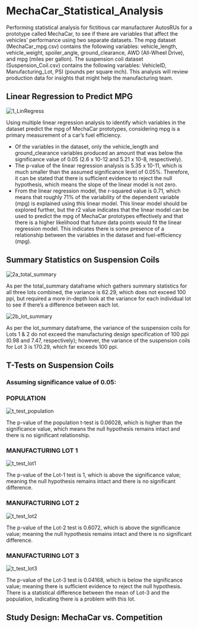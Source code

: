 # MechaCar_Statistical_Analysis
Performing statistical analysis for fictitious car manufacturer AutosRUs for a prototype called MechaCar, to see if there are variables that affect the vehicles’ performance using two separate datasets.
The mpg dataset (MechaCar_mpg.csv) contains the following variables: vehicle_length, vehicle_weight, spoiler_angle, ground_clearance, AWD (All-Wheel Drive), and mpg (miles per gallon).
The suspension coil dataset (Suspension_Coil.csv) contains the following variables: VehicleID, Manufacturing_Lot, PSI (pounds per square inch).
This analysis will review production data for insights that might help the manufacturing team.

## Linear Regression to Predict MPG
![1_LinRegress](https://user-images.githubusercontent.com/74624855/136634502-d2b60e70-ebb2-4bdf-ab1e-1a95b6ee1db1.png)

Using multiple linear regression analysis to identify which variables in the dataset predict the mpg of MechaCar prototypes, considering mpg is a primary measurement of a car’s fuel efficiency.
- Of the variables in the dataset, only the vehicle_length and ground_clearance variables produced an amount that was below the significance value of 0.05 (2.6 x 10-12 and 5.21 x 10-8, respectively).
- The p-value of the linear regression analysis is 5.35 x 10-11, which is much smaller than the assumed significance level of 0.05%. Therefore, it can be stated that there is sufficient evidence to reject the null hypothesis, which means the slope of the linear model is not zero.
- From the linear regression model, the r-squared value is 0.71, which means that roughly 71% of the variability of the dependent variable (mpg) is explained using this linear model. This linear model should be explored further, but the r2 value indicates that the linear model can be used to predict the mpg of MechaCar prototypes effectively and that there is a higher likelihood that future data points would fit the linear regression model. This indicates there is some presence of a relationship between the variables in the dataset and fuel-efficiency (mpg).

## Summary Statistics on Suspension Coils
![2a_total_summary](https://user-images.githubusercontent.com/74624855/136634631-5903ca6e-6efb-4d45-8850-e831f2c0e306.png)

As per the total_summary dataframe which gathers summary statistics for all three lots combined, the variance is 62.29, which does not exceed 100 ppi, but required a more in-depth look at the variance for each individual lot to see if there’s a difference between each lot.

![2b_lot_summary](https://user-images.githubusercontent.com/74624855/136634656-8f9d4666-70f0-4b9c-8258-09556544f7c8.png)

As per the lot_summary dataframe, the variance of the suspension coils for Lots 1 & 2 do not exceed the manufacturing design specification of 100 ppi (0.98 and 7.47, respectively); however, the variance of the suspension coils for Lot 3 is 170.29, which far exceeds 100 ppi.

## T-Tests on Suspension Coils
### Assuming significance value of 0.05:
### POPULATION
![t_test_population](https://user-images.githubusercontent.com/74624855/136634689-1ba465fb-3695-4133-b13a-e718d7bee79c.png)

The p-value of the population t-test is 0.06028, which is higher than the significance value, which means the null hypothesis remains intact and there is no significant relationship.

### MANUFACTURING LOT 1
![t_test_lot1](https://user-images.githubusercontent.com/74624855/136634747-194f3b72-129c-425b-beea-6ba1c8146450.png)

The p-value of the Lot-1 test is 1, which is above the significance value; meaning the null hypothesis remains intact and there is no significant difference.

### MANUFACTURING LOT 2
![t_test_lot2](https://user-images.githubusercontent.com/74624855/136634795-997d435e-de8b-4c09-9d60-ed11b8c75245.png)

The p-value of the Lot-2 test is 0.6072, which is above the significance value; meaning the null hypothesis remains intact and there is no significant difference.

### MANUFACTURING LOT 3
![t_test_lot3](https://user-images.githubusercontent.com/74624855/136634806-a3a9b149-c774-411a-a5cf-df4a53c30638.png)

The p-value of the Lot-3 test is 0.04168, which is below the significance value; meaning there is sufficient evidence to reject the null hypothesis. There is a statistical difference between the mean of Lot-3 and the population, indicating there is a problem with this lot.

## Study Design: MechaCar vs. Competition
